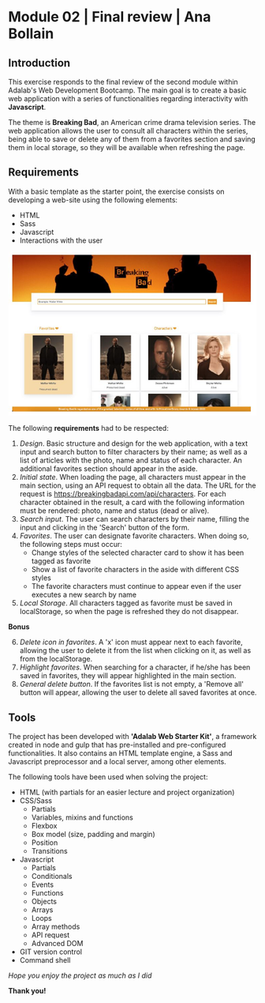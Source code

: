# Module 02 | Final review | Ana Bollain

## Introduction

This exercise responds to the final review of the second module within Adalab's Web Development Bootcamp. The main goal is to create a basic web application with a series of functionalities regarding interactivity with **Javascript**. 

The theme is **Breaking Bad**, an American crime drama television series. The web application allows the user to consult all characters within the series, being able to save or delete any of them from a favorites section and saving them in local storage, so they will be available when refreshing the page. 

## Requirements

With a basic template as the starter point, the exercise consists on developing a web-site using the following elements:

- HTML
- Sass
- Javascript
- Interactions with the user

![Basic template](./docs/assets/images/app-template.jpg)

The following **requirements** had to be respected:

1. *Design*. Basic structure and design for the web application, with a text input and search button to filter characters by their name; as well as a list of articles with the photo, name and status of each character. An additional favorites section should appear in the aside. 
2. *Initial state*. When loading the page, all characters must appear in the main section, using an API request to obtain all the data. The URL for the request is https://breakingbadapi.com/api/characters. For each character obtained in the result, a card with the following information must be rendered: photo, name and status (dead or alive). 
3. *Search input*. The user can search characters by their name, filling the input and clicking in the 'Search' button of the form. 
4. *Favorites*. The user can designate favorite characters. When doing so, the following steps must occur: 
    - Change styles of the selected character card to show it has been tagged as favorite
    - Show a list of favorite characters in the aside with different CSS styles
    - The favorite characters must continue to appear even if the user executes a new search by name
5. *Local Storage*. All characters tagged as favorite must be saved in localStorage, so when the page is refreshed they do not disappear. 

**Bonus**

6. *Delete icon in favorites*. A 'x' icon must appear next to each favorite, allowing the user to delete it from the list when clicking on it, as well as from the localStorage. 
7. *Highlight favorites*. When searching for a character, if he/she has been saved in favorites, they will appear highlighted in the main section. 
8. *General delete button*. If the favorites list is not empty, a 'Remove all' button will appear, allowing the user to delete all saved favorites at once. 

## Tools

The project has been developed with **'Adalab Web Starter Kit'**, a framework created in node and gulp that has pre-installed and pre-configured functionalities. It also contains an HTML template engine, a Sass and Javascript preprocessor and a local server, among other elements.

The following tools have been used when solving the project:

- HTML (with partials for an easier lecture and project organization)
- CSS/Sass
    - Partials
    - Variables, mixins and functions
    - Flexbox
    - Box model (size, padding and margin)
    - Position 
    - Transitions
- Javascript
    - Partials
    - Conditionals
    - Events
    - Functions
    - Objects
    - Arrays
    - Loops
    - Array methods
    - API request 
    - Advanced DOM
 - GIT version control
 - Command shell
  
  
*Hope you enjoy the project as much as I did*

**Thank you!**
